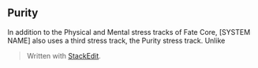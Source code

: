 ## Purity

In addition to the Physical and Mental stress tracks of Fate Core, [SYSTEM NAME] also uses a third stress track, the Purity stress track. Unlike 






> Written with [StackEdit](https://stackedit.io/).
<!--stackedit_data:
eyJoaXN0b3J5IjpbLTE1NjI2OTcwNzRdfQ==
-->
